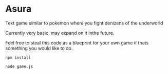 # Asura

Text game similar to pokemon where you fight denizens of the underworld

Currently very basic, may expand on it inthe future. 

Feel free to steal this code as a blueprint for your own game if thats something you would like to do. 

`npm install`

`node game.js`
